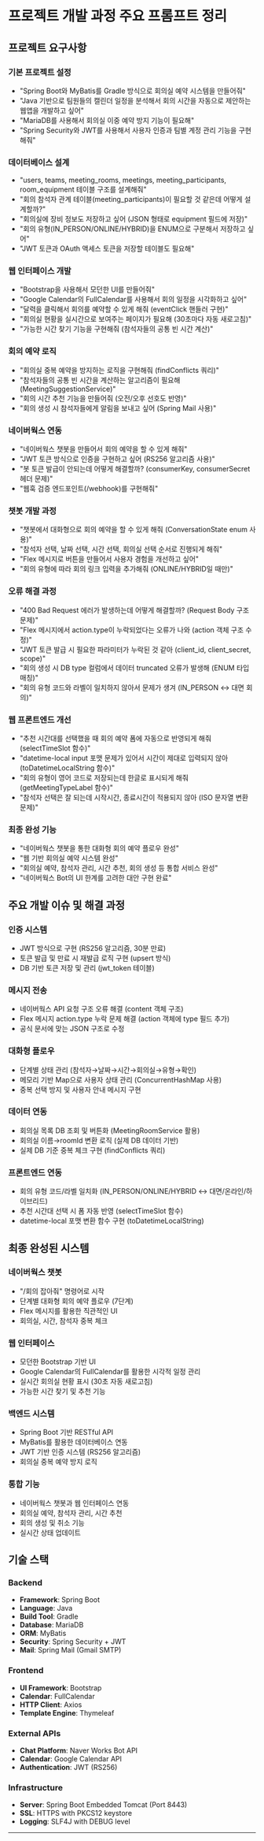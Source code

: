 # 프로젝트 개발 과정 주요 프롬프트 정리

## 프로젝트 요구사항

### 기본 프로젝트 설정
- "Spring Boot와 MyBatis를 Gradle 방식으로 회의실 예약 시스템을 만들어줘"
- "Java 기반으로 팀원들의 캘린더 일정을 분석해서 회의 시간을 자동으로 제안하는 웹앱을 개발하고 싶어"
- "MariaDB를 사용해서 회의실 이중 예약 방지 기능이 필요해"
- "Spring Security와 JWT를 사용해서 사용자 인증과 팀별 계정 관리 기능을 구현해줘"

### 데이터베이스 설계
- "users, teams, meeting_rooms, meetings, meeting_participants, room_equipment 테이블 구조를 설계해줘"
- "회의 참석자 관계 테이블(meeting_participants)이 필요할 것 같은데 어떻게 설계할까?"
- "회의실에 장비 정보도 저장하고 싶어 (JSON 형태로 equipment 필드에 저장)"
- "회의 유형(IN_PERSON/ONLINE/HYBRID)을 ENUM으로 구분해서 저장하고 싶어"
- "JWT 토큰과 OAuth 액세스 토큰을 저장할 테이블도 필요해"

### 웹 인터페이스 개발
- "Bootstrap을 사용해서 모던한 UI를 만들어줘"
- "Google Calendar의 FullCalendar를 사용해서 회의 일정을 시각화하고 싶어"
- "달력을 클릭해서 회의를 예약할 수 있게 해줘 (eventClick 핸들러 구현)"
- "회의실 현황을 실시간으로 보여주는 페이지가 필요해 (30초마다 자동 새로고침)"
- "가능한 시간 찾기 기능을 구현해줘 (참석자들의 공통 빈 시간 계산)"

### 회의 예약 로직
- "회의실 중복 예약을 방지하는 로직을 구현해줘 (findConflicts 쿼리)"
- "참석자들의 공통 빈 시간을 계산하는 알고리즘이 필요해 (MeetingSuggestionService)"
- "회의 시간 추천 기능을 만들어줘 (오전/오후 선호도 반영)"
- "회의 생성 시 참석자들에게 알림을 보내고 싶어 (Spring Mail 사용)"

### 네이버웍스 연동
- "네이버웍스 챗봇을 만들어서 회의 예약을 할 수 있게 해줘"
- "JWT 토큰 방식으로 인증을 구현하고 싶어 (RS256 알고리즘 사용)"
- "봇 토큰 발급이 안되는데 어떻게 해결할까? (consumerKey, consumerSecret 헤더 문제)"
- "웹훅 검증 엔드포인트(/webhook)를 구현해줘"

### 챗봇 개발 과정
- "챗봇에서 대화형으로 회의 예약을 할 수 있게 해줘 (ConversationState enum 사용)"
- "참석자 선택, 날짜 선택, 시간 선택, 회의실 선택 순서로 진행되게 해줘"
- "Flex 메시지로 버튼을 만들어서 사용자 경험을 개선하고 싶어"
- "회의 유형에 따라 회의 링크 입력을 추가해줘 (ONLINE/HYBRID일 때만)"

### 오류 해결 과정
- "400 Bad Request 에러가 발생하는데 어떻게 해결할까? (Request Body 구조 문제)"
- "Flex 메시지에서 action.type이 누락되었다는 오류가 나와 (action 객체 구조 수정)"
- "JWT 토큰 발급 시 필요한 파라미터가 누락된 것 같아 (client_id, client_secret, scope)"
- "회의 생성 시 DB type 컬럼에서 데이터 truncated 오류가 발생해 (ENUM 타입 매칭)"
- "회의 유형 코드와 라벨이 일치하지 않아서 문제가 생겨 (IN_PERSON ↔ 대면 회의)"

### 웹 프론트엔드 개선
- "추천 시간대를 선택했을 때 회의 예약 폼에 자동으로 반영되게 해줘 (selectTimeSlot 함수)"
- "datetime-local input 포맷 문제가 있어서 시간이 제대로 입력되지 않아 (toDatetimeLocalString 함수)"
- "회의 유형이 영어 코드로 저장되는데 한글로 표시되게 해줘 (getMeetingTypeLabel 함수)"
- "참석자 선택은 잘 되는데 시작시간, 종료시간이 적용되지 않아 (ISO 문자열 변환 문제)"

### 최종 완성 기능
- "네이버웍스 챗봇을 통한 대화형 회의 예약 플로우 완성"
- "웹 기반 회의실 예약 시스템 완성"
- "회의실 예약, 참석자 관리, 시간 추천, 회의 생성 등 통합 서비스 완성"
- "네이버웍스 Bot의 UI 한계를 고려한 대안 구현 완료"

## 주요 개발 이슈 및 해결 과정

### 인증 시스템
- JWT 방식으로 구현 (RS256 알고리즘, 30분 만료)
- 토큰 발급 및 만료 시 재발급 로직 구현 (upsert 방식)
- DB 기반 토큰 저장 및 관리 (jwt_token 테이블)

### 메시지 전송
- 네이버웍스 API 요청 구조 오류 해결 (content 객체 구조)
- Flex 메시지 action.type 누락 문제 해결 (action 객체에 type 필드 추가)
- 공식 문서에 맞는 JSON 구조로 수정

### 대화형 플로우
- 단계별 상태 관리 (참석자→날짜→시간→회의실→유형→확인)
- 메모리 기반 Map으로 사용자 상태 관리 (ConcurrentHashMap 사용)
- 중복 선택 방지 및 사용자 안내 메시지 구현

### 데이터 연동
- 회의실 목록 DB 조회 및 버튼화 (MeetingRoomService 활용)
- 회의실 이름→roomId 변환 로직 (실제 DB 데이터 기반)
- 실제 DB 기준 중복 체크 구현 (findConflicts 쿼리)

### 프론트엔드 연동
- 회의 유형 코드/라벨 일치화 (IN_PERSON/ONLINE/HYBRID ↔ 대면/온라인/하이브리드)
- 추천 시간대 선택 시 폼 자동 반영 (selectTimeSlot 함수)
- datetime-local 포맷 변환 함수 구현 (toDatetimeLocalString)

## 최종 완성된 시스템

### 네이버웍스 챗봇
- "/회의 잡아줘" 명령어로 시작
- 단계별 대화형 회의 예약 플로우 (7단계)
- Flex 메시지를 활용한 직관적인 UI
- 회의실, 시간, 참석자 중복 체크

### 웹 인터페이스
- 모던한 Bootstrap 기반 UI
- Google Calendar의 FullCalendar를 활용한 시각적 일정 관리
- 실시간 회의실 현황 표시 (30초 자동 새로고침)
- 가능한 시간 찾기 및 추천 기능

### 백엔드 시스템
- Spring Boot 기반 RESTful API
- MyBatis를 활용한 데이터베이스 연동
- JWT 기반 인증 시스템 (RS256 알고리즘)
- 회의실 중복 예약 방지 로직

### 통합 기능
- 네이버웍스 챗봇과 웹 인터페이스 연동
- 회의실 예약, 참석자 관리, 시간 추천
- 회의 생성 및 취소 기능
- 실시간 상태 업데이트

## 기술 스택

### Backend
- **Framework**: Spring Boot
- **Language**: Java
- **Build Tool**: Gradle
- **Database**: MariaDB
- **ORM**: MyBatis
- **Security**: Spring Security + JWT
- **Mail**: Spring Mail (Gmail SMTP)

### Frontend
- **UI Framework**: Bootstrap
- **Calendar**: FullCalendar
- **HTTP Client**: Axios
- **Template Engine**: Thymeleaf

### External APIs
- **Chat Platform**: Naver Works Bot API
- **Calendar**: Google Calendar API
- **Authentication**: JWT (RS256)

### Infrastructure
- **Server**: Spring Boot Embedded Tomcat (Port 8443)
- **SSL**: HTTPS with PKCS12 keystore
- **Logging**: SLF4J with DEBUG level

--- 